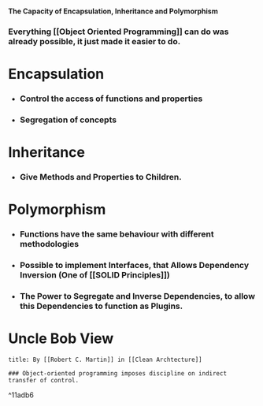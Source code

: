 
#### The Capacity of Encapsulation, Inheritance  and Polymorphism

### Everything [[Object Oriented Programming]] can do was already possible, it just made it easier to do.

# Encapsulation

- ### Control the access of functions and properties
- ### Segregation of concepts


# Inheritance

- ### Give Methods and Properties to Children.

# Polymorphism

- ### Functions have the same behaviour with different methodologies
- ### Possible to implement Interfaces, that Allows Dependency Inversion (One of [[SOLID Principles]])
- ### The Power to Segregate and Inverse Dependencies, to allow this Dependencies to function as Plugins. 



# Uncle Bob View

```ad-note
title: By [[Robert C. Martin]] in [[Clean Archtecture]] 

### Object-oriented programming imposes discipline on indirect transfer of control.

```

^11adb6

